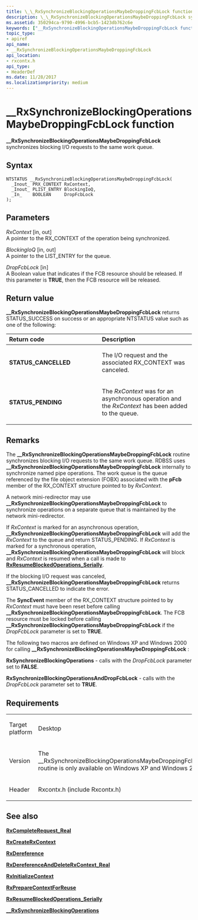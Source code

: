 ```yaml
---
title: \_\_RxSynchronizeBlockingOperationsMaybeDroppingFcbLock function
description: \_\_RxSynchronizeBlockingOperationsMaybeDroppingFcbLock synchronizes blocking I/O requests to the same work queue.
ms.assetid: 350294ca-9790-4996-bcb5-1423db762c6e
keywords: ["__RxSynchronizeBlockingOperationsMaybeDroppingFcbLock function Installable File System Drivers"]
topic_type:
- apiref
api_name:
- __RxSynchronizeBlockingOperationsMaybeDroppingFcbLock
api_location:
- rxcontx.h
api_type:
- HeaderDef
ms.date: 11/28/2017
ms.localizationpriority: medium
---
```


# \_\_RxSynchronizeBlockingOperationsMaybeDroppingFcbLock function


**\_\_RxSynchronizeBlockingOperationsMaybeDroppingFcbLock** synchronizes blocking I/O requests to the same work queue.

Syntax
------

```ManagedCPlusPlus
NTSTATUS __RxSynchronizeBlockingOperationsMaybeDroppingFcbLock(
  _Inout_ PRX_CONTEXT RxContext,
  _Inout_ PLIST_ENTRY BlockingIoQ,
  _In_    BOOLEAN     DropFcbLock
);
```

Parameters
----------

*RxContext* \[in, out\]  
A pointer to the RX\_CONTEXT of the operation being synchronized.

*BlockingIoQ* \[in, out\]  
A pointer to the LIST\_ENTRY for the queue.

*DropFcbLock* \[in\]  
A Boolean value that indicates if the FCB resource should be released. If this parameter is **TRUE**, then the FCB resource will be released.

Return value
------------

**\_\_RxSynchronizeBlockingOperationsMaybeDroppingFcbLock** returns STATUS\_SUCCESS on success or an appropriate NTSTATUS value such as one of the following:

<table>
<colgroup>
<col width="50%" />
<col width="50%" />
</colgroup>
<thead>
<tr class="header">
<th align="left">Return code</th>
<th align="left">Description</th>
</tr>
</thead>
<tbody>
<tr class="odd">
<td align="left"><strong>STATUS_CANCELLED</strong></td>
<td align="left"><p>The I/O request and the associated RX_CONTEXT was canceled.</p></td>
</tr>
<tr class="even">
<td align="left"><strong>STATUS_PENDING</strong></td>
<td align="left"><p>The <em>RxContext</em> was for an asynchronous operation and the <em>RxContext</em> has been added to the queue.</p></td>
</tr>
</tbody>
</table>

 

Remarks
-------

The **\_\_RxSynchronizeBlockingOperationsMaybeDroppingFcbLock** routine synchronizes blocking I/O requests to the same work queue. RDBSS uses **\_\_RxSynchronizeBlockingOperationsMaybeDroppingFcbLock** internally to synchronize named pipe operations. The work queue is the queue referenced by the file object extension (FOBX) associated with the **pFcb** member of the RX\_CONTEXT structure pointed to by *RxContext*.

A network mini-redirector may use **\_\_RxSynchronizeBlockingOperationsMaybeDroppingFcbLock** to synchronize operations on a separate queue that is maintained by the network mini-redirector.

If *RxContext* is marked for an asynchronous operation, **\_\_RxSynchronizeBlockingOperationsMaybeDroppingFcbLock** will add the *RxContext* to the queue and return STATUS\_PENDING. If *RxContext* is marked for a synchronous operation, **\_\_RxSynchronizeBlockingOperationsMaybeDroppingFcbLock** will block and *RxContext* is resumed when a call is made to [**RxResumeBlockedOperations\_Serially**](https://docs.microsoft.com/windows-hardware/drivers/ddi/rxcontx/nf-rxcontx-rxresumeblockedoperations_serially).

If the blocking I/O request was canceled, **\_\_RxSynchronizeBlockingOperationsMaybeDroppingFcbLock** returns STATUS\_CANCELLED to indicate the error.

The **SyncEvent** member of the RX\_CONTEXT structure pointed to by *RxContext* must have been reset before calling **\_\_RxSynchronizeBlockingOperationsMaybeDroppingFcbLock**. The FCB resource must be locked before calling **\_\_RxSynchronizeBlockingOperationsMaybeDroppingFcbLock** if the *DropFcbLock* parameter is set to **TRUE**.

The following two macros are defined on Windows XP and Windows 2000 for calling **\_\_RxSynchronizeBlockingOperationsMaybeDroppingFcbLock** :

**RxSynchronizeBlockingOperations** - calls with the *DropFcbLock* parameter set to **FALSE**.

**RxSynchronizeBlockingOperationsAndDropFcbLock** - calls with the *DropFcbLock* parameter set to **TRUE**.

Requirements
------------

<table>
<colgroup>
<col width="50%" />
<col width="50%" />
</colgroup>
<tbody>
<tr class="odd">
<td align="left"><p>Target platform</p></td>
<td align="left">Desktop</td>
</tr>
<tr class="even">
<td align="left"><p>Version</p></td>
<td align="left"><p>The __RxSynchronizeBlockingOperationsMaybeDroppingFcbLock routine is only available on Windows XP and Windows 2000.</p></td>
</tr>
<tr class="odd">
<td align="left"><p>Header</p></td>
<td align="left">Rxcontx.h (include Rxcontx.h)</td>
</tr>
</tbody>
</table>

## See also


[**RxCompleteRequest\_Real**](https://docs.microsoft.com/windows-hardware/drivers/ddi/rxprocs/nf-rxprocs-rxcompleterequest_real)

[**RxCreateRxContext**](https://docs.microsoft.com/windows-hardware/drivers/ddi/rxcontx/nf-rxcontx-rxcreaterxcontext)

[**RxDereference**](https://docs.microsoft.com/windows-hardware/drivers/ddi/rxprocs/nf-rxprocs-rxdereference)

[**RxDereferenceAndDeleteRxContext\_Real**](https://docs.microsoft.com/windows-hardware/drivers/ddi/rxcontx/nf-rxcontx-rxdereferenceanddeleterxcontext_real)

[**RxInitializeContext**](https://docs.microsoft.com/windows-hardware/drivers/ddi/rxcontx/nf-rxcontx-rxinitializecontext)

[**RxPrepareContextForReuse**](https://docs.microsoft.com/windows-hardware/drivers/ddi/rxcontx/nf-rxcontx-rxpreparecontextforreuse)

[**RxResumeBlockedOperations\_Serially**](https://docs.microsoft.com/windows-hardware/drivers/ddi/rxcontx/nf-rxcontx-rxresumeblockedoperations_serially)

[**\_\_RxSynchronizeBlockingOperations**](https://docs.microsoft.com/windows-hardware/drivers/ddi/rxcontx/nf-rxcontx-__rxsynchronizeblockingoperations)

 

 






